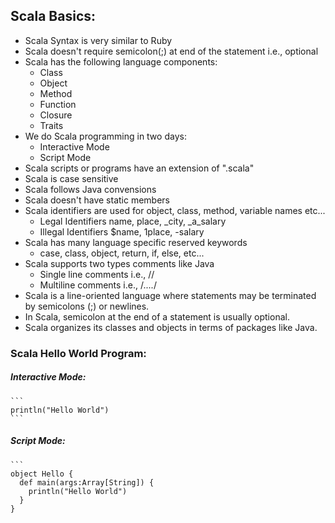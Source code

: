 ## Scala Basics:
* Scala Syntax is very similar to Ruby
* Scala doesn't require semicolon(;) at end of the statement i.e., optional
* Scala has the following language components:
  * Class
  * Object
  * Method
  * Function
  * Closure
  * Traits
* We do Scala programming in two days:
  * Interactive Mode
  * Script Mode
* Scala scripts or programs have an extension of ".scala"
* Scala is case sensitive
* Scala follows Java convensions
* Scala doesn't have static members
* Scala identifiers are used for object, class, method, variable names etc...
  * Legal Identifiers
    name, place, _city, _a_salary
  * Illegal Identifiers
    $name, 1place, -salary
* Scala has many language specific reserved keywords
  * case, class, object, return, if, else, etc...
* Scala supports two types comments like Java
  * Single line comments i.e., //
  * Multiline comments i.e., /*....*/
* Scala is a line-oriented language where statements may be terminated by semicolons (;) or newlines.
* In Scala, semicolon at the end of a statement is usually optional.
* Scala organizes its classes and objects in terms of packages like Java.

### Scala Hello World Program:

##### Interactive Mode:
    ``` 
    println("Hello World")
    ```
##### Script Mode:
    ``` 
    object Hello {
      def main(args:Array[String]) {
        println("Hello World")
      }
    }
```
